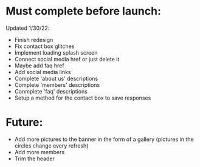 # Must complete before launch:
Updated 1/30/22:
- Finish redesign
- Fix contact box glitches
- Implement loading splash screen
- Connect social media href or just delete it
- Maybe add faq href
- Add social media links
- Complete 'about us' descriptions
- Complete 'members' descriptions
- Conmplete 'faq' descriptions
- Setup a method for the contact box to save responses


# Future:
- Add more pictures to the banner in the form of a gallery (pictures in the circles change every refresh)
- Add more members
- Trim the header
